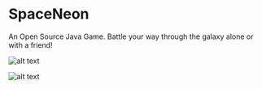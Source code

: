 # SpaceNeon

An Open Source Java Game.
Battle your way through the galaxy alone or with a friend!

![alt text](https://github.com/PauloPatoleia/SpaceNeon/blob/master/resources/menu800.png)

![alt text](http://i67.tinypic.com/65cxm9.png)

